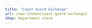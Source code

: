 ```yaml
---
title: "Coast Guard Exchange"
url: /new-london/coast-guard-exchange/
shop: department store
---
```

